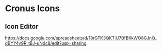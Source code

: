 # Cronus Icons

## Icon Editor

https://docs.google.com/spreadsheets/d/18rGTK3QKTIU7BfBKkWO8GJnQ_dBYY4v9R_tBJ-uNdc8/edit?usp=sharing
